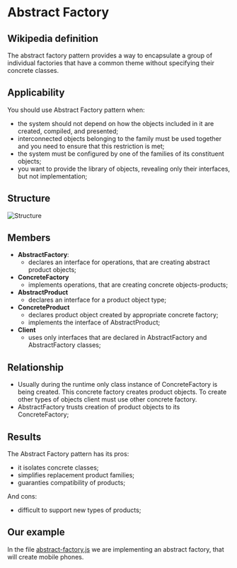 # Abstract Factory

## Wikipedia definition

The abstract factory pattern provides a way to encapsulate a group of individual factories that have a common theme without specifying their concrete classes.

## Applicability

You should use Abstract Factory pattern when:

- the system should not depend on how the objects included in it are created, compiled, and presented;
- interconnected objects belonging to the family must be used together and you need to ensure that this restriction is met;
- the system must be configured by one of the families of its constituent objects;
- you want to provide the library of objects, revealing only their interfaces, but not implementation;

## Structure

![Structure](https://web.tecnico.ulisboa.pt/~david.matos/w/pt/images/thumb/a/a6/Abstract-factory-dpcd.png/1050px-Abstract-factory-dpcd.png)

## Members

- **AbstractFactory**:
  - declares an interface for operations, that are creating abstract product objects;
- **ConcreteFactory**
  - implements operations, that are creating concrete objects-products;
- **AbstractProduct**
  - declares an interface for a product object type;
- **ConcreteProduct**
  - declares product object created by appropriate concrete factory;
  - implements the interface of AbstractProduct;
- **Client**
  - uses only interfaces that are declared in AbstractFactory and AbstractFactory classes;

## Relationship

- Usually during the runtime only class instance of ConcreteFactory is being created. This concrete factory creates product objects. To create other types of objects client must use other concrete factory.
- AbstractFactory trusts creation of product objects to its ConcreteFactory;

## Results

The Abstract Factory pattern has its pros:

- it isolates concrete classes;
- simplifies replacement product families;
- guaranties compatibility of products;

And cons:

- difficult to support new types of products;

## Our example

In the file [abstract-factory.js](https://github.com/kirillgenets/js-design-patterns/patterns/creational-patterns/abstract-factory/abstract-factory.js) we are implementing an abstract factory, that will create mobile phones.
